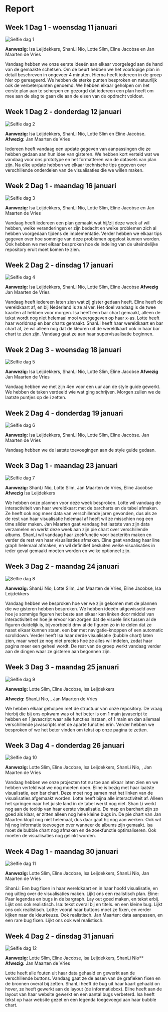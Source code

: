﻿# Report


## Week 1 Dag 1 - woensdag 11 januari


![Selfie dag 1](https://github.com/SLNio/Final-Project/blob/master/doc/11jan.jpg)


**Aanwezig:** Isa Leijdekkers, ShanLi Nio, Lotte Slim, Eline Jacobse en Jan Maarten de Vries  

Vandaag hebben we onze eerste ideeën aan elkaar voorgelegd aan de hand van de gemaakte schetsen. Om de beurt hebben we het voorlopige plan in detail beschreven in ongeveer 4 minuten. Hierna heeft iedereen in de groep hier op gereageerd. We hebben de sterke punten besproken en natuurlijk ook de verbeterpunten genoemd. We hebben elkaar geholpen om het eerste plan aan te scherpen en gezorgd dat iedereen een plan heeft om mee aan de slag te gaan die aan de eisen van de opdracht voldoet.


## Week 1 Dag 2 - donderdag 12 januari 


![Selfie dag 2](https://github.com/SLNio/Final-Project/blob/master/doc/12jan.jpg)

**Aanwezig:** Isa Leijdekkers, ShanLi Nio, Lotte Slim en Eline Jacobse.
**Afwezig:** Jan Maarten de Vries  

Iedereen heeft vandaag een update gegeven van aanpassingen die ze hebben gedaan aan hun idee van gisteren. We hebben kort verteld wat we vandaag voor ons prototype en het formatteren van de datasets van plan zijn. 
Na elke update hebben we elkaar technische tips gegeven over verschillende onderdelen van de visualisaties die we willen maken. 

## Week 2 Dag 1 - maandag 16 januari 


![Selfie dag 3](https://github.com/SLNio/Final-Project/blob/master/doc/16jan.jpg)


**Aanwezig:** Isa Leijdekkers, ShanLi Nio, Lotte Slim, Eline Jacobse en Jan Maarten de Vries


Vandaag heeft iedereen een plan gemaakt wat hij/zij deze week af wil hebben, welke veranderingen er zijn bedacht en welke problemen zich al hebben voorgedaan tijdens de implementatie. Verder hebben we elkaar tips gegeven over hoe sommige van deze problemen opgelost kunnen worden. Ook hebben we met elkaar besproken hoe de indeling van de uiteindelijke repository eruit moet komen te zien.


## Week 2 Dag 2 - dinsdag 17 januari 


![Selfie dag 4](https://github.com/SLNio/Final-Project/blob/master/doc/17jan.jpg)


**Aanwezig:** Isa Leijdekkers, ShanLi Nio, Lotte Slim, Eline Jacobse 
**Afwezig** Jan Maarten de Vries


Vandaag heeft iedereen laten zien wat zij gister gedaan heeft. Eline heeft de wereldkaart af, en bij Nederland is ze al ver. Het doel vandaag is de twee kaarten af hebben voor morgen. 
Isa heeft een bar chart gemaakt, alleen de tekst wordt nog niet helemaal mooi weergegeven op haar x-as. Lotte heeft haar worldmap en bar charts gemaakt. ShanLi heeft haar wereldkaart en bar chart af, ze wil alleen nog dat de kleuren uit de wereldkaart ook in haar bar chart te zien zijn. Vandaag gaat ze aan haar supervisualisatie beginnen. 


## Week 2 Dag 3 - woensdag 18 januari


![Selfie dag 5](https://github.com/SLNio/Final-Project/blob/master/doc/18jan.jpg)


**Aanwezig:** Isa Leijdekkers, ShanLi Nio, Lotte Slim, Eline Jacobse 
**Afwezig** Jan Maarten de Vries

Vandaag hebben we met zijn 4en voor een uur aan de style guide gewerkt. We hebben de taken verdeeld wie wat ging schrijven. Morgen zullen we de laatste puntjes op de i zetten.


## Week 2 Dag 4 - donderdag 19 januari


![Selfie dag 6](https://github.com/SLNio/Final-Project/blob/master/doc/19jan.jpg)


**Aanwezig:** Isa Leijdekkers, ShanLi Nio, Lotte Slim, Eline Jacobse. Jan Maarten de Vries

Vandaag hebben we de laatste toevoegingen aan de style guide gedaan.


## Week 3 Dag 1 - maandag 23 januari 


![Selfie dag 7](https://github.com/SLNio/Final-Project/blob/master/doc/23jan.jpg)


**Aanwezig:** ShanLi Nio, Lotte Slim, Jan Maarten de Vries, Eline Jacobse 
**Afwezig** Isa Leijdekkers

We hebben onze plannen voor deze week besproken. Lotte wil vandaag de interactiviteit van haar wereldkaart met de barcharts en de tabel afmaken. Ze heeft ook nog meer data van verschillende jaren gevonden, dus als ze de rest van haar visualisatie helemaal af heeft wil ze misschien nog een time slider maken. Jan Maarten gaat vandaag het laatste van zijn data verzamelen en werkt deze week aan zijn pie chart over verschillende albums. ShanLi wil vandaag haar zoekfunctie voor bacteriën maken en verder de rest van haar visualisaties afmaken. Eline gaat vandaag haar line graph helemaal afmaken, en wil definitief besluiten welke visualisaties in ieder geval gemaakt moeten worden en welke optioneel zijn. 


## Week 3 Dag 2 - maandag 24 januari 


![Selfie dag 8](https://github.com/SLNio/Final-Project/blob/master/doc/24jan.jpg)


**Aanwezig:** ShanLi Nio, Lotte Slim, Jan Maarten de Vries, Eline Jacobse, Isa Leijdekkers

Vandaag hebben we besproken hoe ver we zijn gekomen met de plannen die we gisteren hebben besproken. We hebben ideeën uitgewisseld over hoe je sommige figuren het beste aan elkaar kan linken door middel van interactiviteit en hoe je ervoor kan zorgen dat de visuele link tussen al de figuren duidelijk is, bijvoorbeeld dmv al de figuren zo in te delen dat ze naast elkaar kunnen staan, een bar met navigatie-knoppen of een automatic scrolldown. Verder heeft Isa haar derde visualisatie (bubble chart) laten zien, maar weet ze nog niet precies hoe ze alles wil indelen, zodat haar pagina meer een geheel wordt. De rest van de groep werkt vandaag verder aan de dingen waar ze gisteren aan begonnen zijn. 


## Week 3 Dag 3 - maandag 25 januari 


![Selfie dag 9](https://github.com/SLNio/Final-Project/blob/master/doc/25jan.jpg)

**Aanwezig:** Lotte Slim, Eline Jacobse, Isa Leijdekkers 

**Afwezig:** ShanLi Nio, , Jan Maarten de Vries 

We hebben elkaar geholpen met de structuur van onze repository. De vraag hierbij die bij ons opkwam was of het beter is om 1 main javascript te hebben en 1 javascript waar alle functies instaan, of 1 main en dan allemaal verschillende javascripts met de aparte functies erin. Verder hebben we besproken of we het beter vinden om tekst op onze pagina te zetten. 


## Week 3 Dag 4 - donderdag 26 januari 


![Selfie dag 10](https://github.com/SLNio/Final-Project/blob/master/doc/26jan.jpg)


**Aanwezig:** Lotte Slim, Eline Jacobse, Isa Leijdekkers, ShanLi Nio, , Jan Maarten de Vries

Vandaag hebben we onze projecten tot nu toe aan elkaar laten zien en we hebben verteld wat we nog moeten doen. Eline is bezig met haar laatste visualisatie, een bar chart. Deze moet nog samen met het linken van de visualisaties afgemaakt worden. Lotte heeft bijna alle interactiviteit af. Alleen het springen naar het juiste land in de tabel werkt nog niet. Shan Li werkt nog aan de tooltip van haar eerste visualisatie. De map en barchart zijn zo goed als klaar, er zitten alleen nog hele kleine bugs in. De pie chart van Jan Maarten klopt nog niet helemaal, dus daar gaat hij nog aan werken. Ook wil hij nog informatie toevoegen over wanneer de albums zijn gemaakt. Isa moet de bubble chart nog afmaken en de zoekfunctie optimaliseren. Ook moeten de visualisaties nog gelinkt worden.


## Week 4 Dag 1 - maandag 30 januari


![Selfie dag 11](https://github.com/SLNio/Final-Project/blob/master/doc/30jan.jpg)



**Aanwezig:** Lotte Slim, Eline Jacobse, Isa Leijdekkers, ShanLi Nio, Jan Maarten de Vries

ShanLi: Een bug fixen in haar wereldkaart en in haar hoofd visualisatie, en nog uitleg over de visualisaties maken. Lijkt ons een realistisch plan.
Eline: Paar legendas en bugs in de bargraph. Lay out goed maken, en tekst erbij. Lijkt ons ook realistisch.
Isa: tekst overal bij en titels. en een kleine bug. Lijkt ons ook realistisch.
Lotte: vooral haar buttons moet ze fixen, en verder kijken naar de kleurkeuze. Ook realistisch.
Jan Maarten: data aanpassen, en een rare bug fixen. Lijkt ons ook wel realistisch.


## Week 4 Dag 2 - dinsdag 31 januari


![Selfie dag 12](https://github.com/SLNio/Final-Project/blob/master/doc/31jan.jpg)


**Aanwezig:** Lotte Slim, Eline Jacobse, Isa Leijdekkers, ShanLi Nio**
**Afwezig:** Jan Maarten de Vries

Lotte heeft alle fouten uit haar data gehaald en gewerkt aan de verschillende buttons. Vandaag gaat ze de assen van de grafieken fixen en de bronnen overal bij zetten. ShanLi heeft de bug uit haar kaart gehaald on hover, ze heeft gewerkt aan de layout (de informatiebox). Eline heeft aan de layout van haar website gewerkt en een aantal bugs verbeterd. Isa heeft tekst op haar website gezet en een legenda toegevoegd aan haar bubble chart. 